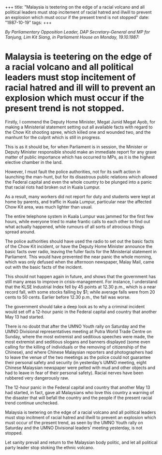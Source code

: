 +++ 
title: "Malaysia is teetering on the edge of a racial volcano and all political leaders must stop incitement of racial hatred and illwill to prevent an explosion which must occur if the present trend is not stopped"
date: "1987-10-19"
tags:
+++

_By Parliamentary Opposition Leader, DAP Secretary-General and MP for Tanjung, Lim Kit Siang, in Parliament House on Monday, 19.10.1987:_

# Malaysia is teetering on the edge of a racial volcano and all political leaders must stop incitement of racial hatred and ill will to prevent an explosion which must occur if the present trend is not stopped.

Firstly, I commend the Deputy Home Minister, Megat Junid Megat Ayob, for making a Ministerial statement setting out all available facts with regard to the Chow Kit shooting spree, which killed one and wounded two, and the manhunt for the culprit which is still in progress.</u>

This is as it should be, for when Parliament is in session, the Minister or Deputy Minister responsible should make an immediate report for any grave matter of public importance which has occurred to MPs, as it is the highest elective chamber in the land.

However, I must fault the police authorities, not for its swift action in launching the man-hunt, but for its disastrous public relations which allowed the Federal capital and even the whole country to be plunged into a panic that racial riots had broken out in Kuala Lumpur.

As a result, many workers did not report for duty and students were kept at home by parents, and traffic in Kuala Lumpur, particular near the affected Chow Kit area, was much lighter than usual.

The entire telephone system in Kuala Lumpur was jammed for the first few hours, while everyone tried to make frantic calls to each other to find out what actually happened, while rumours of all sorts of atrocious things spread around.

The police authorities should have used the radio to set out the basic facts of the Chow Kit incident, or have the Deputy Home Minister announce the basic facts over radio, leaving the fuller facts for the Ministerial statement in Parliament. This would have prevented the near panic the whole morning, which was only defused when the afternoon newspaper, Malay Mail, came out with the basic facts of the incident.

This should not happen again in future, and shows that the government has still many areas to improve in crisis-management. For instance, I understand that the KLSE Industrial Index fell by 45 points at 12.30 p.m., which is a near record fall, with some stocks falling by $1; while average falls were from 20 cents to 50 cents. Earlier before 12.30 p.m., the fall was worse.

The government should take a deep look as to why a criminal incident would set off a 12-hour panic in the Federal capital and country that another May 13 had started.

There is no doubt that after the UMNO Youth rally on Saturday and the UMNO Divisional representatives meeting at Putra World Trade Centre on Sunday, where the most extremist and seditious speeches were made, the most extremist and seditious slogans and banners displayed (some even calling for the killing of individuals or the removing of citizenship of the Chinese), and where Chinese Malaysian reporters and photographers had to leave the venue of the two meetings as the police could not guarantee their personal safety and security (in yesterday’s UMNO meeting, eight Chinese Malaysian newspaper were pelted with mud and other objects and had to leave in fear of their personal safety). Racial nerves have been rubbered very dangerously raw.

The 12-hour panic in the Federal capital and country that another May 13 had started, in fact, gave all Malaysians who love this country a warning of the disaster that will befall the country and the people if the present racial trend continue unchecked.

Malaysia is teetering on the edge of a racial volcano and all political leaders must stop incitment of racial hatred and illwill to prevent an explosion which must occur of the present trend, as seen by  the UMNO Youth rally on Saturday and the UMNO Divisional leaders’ meeting yesterday, is not stopped.

Let sanity prevail and return to the Malaysian body politic, and let all political party leader stop stoking the ethnic volcano.
 
